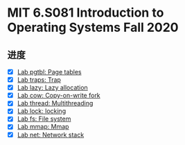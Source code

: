 # MIT 6.S081 Introduction to Operating Systems Fall 2020

## 进度


- [x] [Lab pgtbl: Page tables](https://github.com/flyFatSeal/xv6-lab/tree/pgtbl)
- [x] [Lab traps: Trap](https://github.com/flyFatSeal/xv6-lab/tree/traps)
- [x] [Lab lazy: Lazy allocation](https://github.com/flyFatSeal/xv6-lab/tree/lazy)
- [x] [Lab cow: Copy-on-write fork](https://github.com/flyFatSeal/xv6-lab/tree/cow)
- [x] [Lab thread: Multithreading](https://github.com/flyFatSeal/xv6-lab/tree/thread)
- [x] [Lab lock: locking](https://github.com/flyFatSeal/xv6-lab/tree/lock)
- [x] [Lab fs: File system](https://github.com/flyFatSeal/xv6-lab/tree/fs)
- [x] [Lab mmap: Mmap](https://github.com/flyFatSeal/xv6-lab/tree/mmap)
- [x] [Lab net: Network stack](https://github.com/flyFatSeal/xv6-lab/tree/net)
